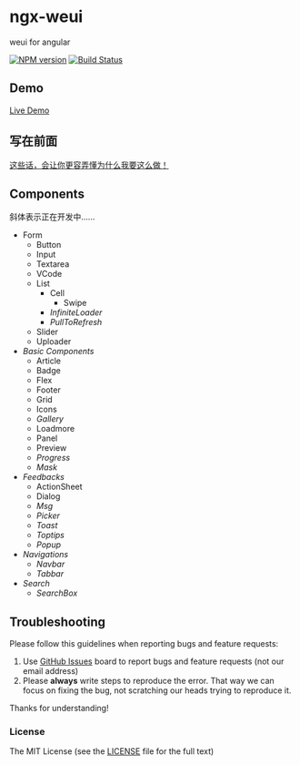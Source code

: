 # ngx-weui
weui for angular

[![NPM version](https://img.shields.io/npm/v/ngx-weui.svg)](https://www.npmjs.com/package/ngx-weui)
[![Build Status](https://travis-ci.org/cipchk/ngx-weui.svg?branch=master)](https://travis-ci.org/cipchk/ngx-weui)


## Demo

[Live Demo](https://cipchk.github.io/ngx-weui/)

## 写在前面

[这些话，会让你更容弄懂为什么我要这么做！](https://github.com/cipchk/ngx-weui/issues/1)

## Components

斜体表示正在开发中……

+ Form
    + Button
    + Input
    + Textarea
    + VCode
    + List
        + Cell
            + Swipe
        + _InfiniteLoader_
        + _PullToRefresh_
    + Slider
    + Uploader
+ _Basic Components_
    + Article
    + Badge
    + Flex
    + Footer
    + Grid
    + Icons
    + _Gallery_
    + Loadmore
    + Panel
    + Preview
    + _Progress_
    + _Mask_
+ _Feedbacks_
    + ActionSheet
    + Dialog
    + _Msg_
    + _Picker_
    + _Toast_
    + _Toptips_
    + _Popup_
+ _Navigations_
    + _Navbar_
    + _Tabbar_
+ _Search_
    + _SearchBox_

## Troubleshooting

Please follow this guidelines when reporting bugs and feature requests:

1. Use [GitHub Issues](https://github.com/cipchk/ngx-weui/issues) board to report bugs and feature requests (not our email address)
2. Please **always** write steps to reproduce the error. That way we can focus on fixing the bug, not scratching our heads trying to reproduce it.

Thanks for understanding!

### License

The MIT License (see the [LICENSE](https://github.com/cipchk/ngx-weui/blob/master/LICENSE) file for the full text)
